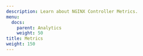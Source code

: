 ```yaml
---
description: Learn about NGINX Controller Metrics.
menu:
  docs:
    parent: Analytics
    weight: 50
title: Metrics
weight: 150
---
```


